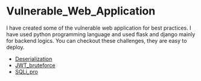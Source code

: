 # Vulnerable_Web_Application

I have created some of the vulnerable web application for best practices. I have used python programming language and used flask and django mainly for backend logics. You can checkout these challenges, they are easy to deploy.

* [Deserialization](https://github.com/SpiderSec101/Vulnerable_Web_Application/tree/main/Dserialization)
* [JWT_bruteforce](https://github.com/SpiderSec101/Vulnerable_Web_Application/tree/main/JWT_bruteforce)
* [SQLi_pro](https://github.com/SpiderSec101/Vulnerable_Web_Application/tree/main/SQLi_pro)
